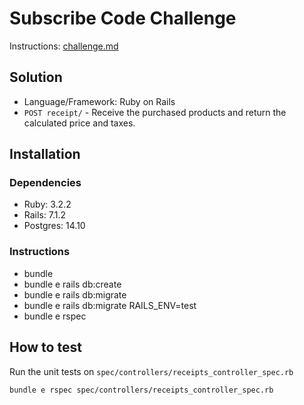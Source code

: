 # Subscribe Code Challenge

Instructions: [challenge.md](https://github.com/DeborahWatanabe/subscribe-challenge/blob/main/challenge.md)

## Solution
* Language/Framework: Ruby on Rails
* `POST receipt/` - Receive the purchased products and return the calculated price and taxes.

## Installation

### Dependencies

* Ruby: 3.2.2
* Rails: 7.1.2
* Postgres: 14.10

### Instructions

* bundle
* bundle e rails db:create
* bundle e rails db:migrate
* bundle e rails db:migrate RAILS_ENV=test
* bundle e rspec

## How to test

Run the unit tests on `spec/controllers/receipts_controller_spec.rb`

```
bundle e rspec spec/controllers/receipts_controller_spec.rb
```
